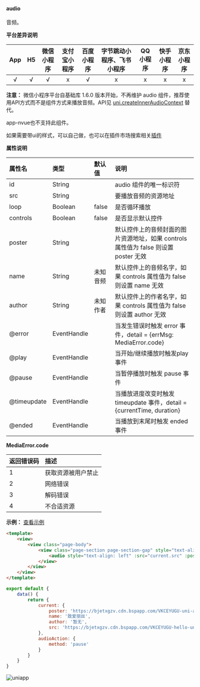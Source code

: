 #### audio
音频。

**平台差异说明**

|App|H5|微信小程序|支付宝小程序|百度小程序|字节跳动小程序、飞书小程序|QQ小程序|快手小程序|京东小程序|
|:-:|:-:|:-:|:-:|:-:|:-:|:-:|:-:|:-:|
|√|√|√|x|√|x|x|x|x|

**注意：** 微信小程序平台自基础库 1.6.0 版本开始，不再维护 audio 组件，推荐使用API方式而不是组件方式来播放音频。API见 [uni.createInnerAudioContext](/api/media/audio-context?id=createinneraudiocontext) 替代。

app-nvue也不支持此组件。

如果需要带ui的样式，可以自己做，也可以在插件市场搜索相关[插件](https://ext.dcloud.net.cn/search?q=audio)

**属性说明**

|属性名|类型|默认值|说明|
|:-|:-|:-|:-|
|id|String||audio 组件的唯一标识符|
|src|String||要播放音频的资源地址|
|loop|Boolean|false|是否循环播放|
|controls|Boolean|false|是否显示默认控件|
|poster|String||默认控件上的音频封面的图片资源地址，如果 controls 属性值为 false 则设置 poster 无效|
|name|String|未知音频|默认控件上的音频名字，如果 controls 属性值为 false 则设置 name 无效|
|author|String|未知作者|默认控件上的作者名字，如果 controls 属性值为 false 则设置 author 无效|
|@error|EventHandle||当发生错误时触发 error 事件，detail = {errMsg: MediaError.code}|
|@play|EventHandle||当开始/继续播放时触发play事件|
|@pause|EventHandle||当暂停播放时触发 pause 事件|
|@timeupdate|EventHandle||当播放进度改变时触发 timeupdate 事件，detail = {currentTime, duration}|
|@ended|EventHandle||当播放到末尾时触发 ended 事件|

**MediaError.code**

|返回错误码|描述|
|:-|:-|
|1|获取资源被用户禁止|
|2|网络错误|
|3|解码错误|
|4|不合适资源|

**示例：** [查看示例](https://hellouniapp.dcloud.net.cn/pages/component/audio/audio)
 
```html
<template>
	<view>
		<view class="page-body">
			<view class="page-section page-section-gap" style="text-align: center;">
				<audio style="text-align: left" :src="current.src" :poster="current.poster" :name="current.name" :author="current.author" :action="audioAction" controls></audio>
			</view>
		</view>
	</view>
</template>
```


```javascript
export default {
	data() {
		return {
			current: {
				poster: 'https://bjetxgzv.cdn.bspapp.com/VKCEYUGU-uni-app-doc/7fbf26a0-4f4a-11eb-b680-7980c8a877b8.png',
				name: '致爱丽丝',
				author: '暂无',
				src: 'https://bjetxgzv.cdn.bspapp.com/VKCEYUGU-hello-uniapp/2cc220e0-c27a-11ea-9dfb-6da8e309e0d8.mp3',
			},
			audioAction: {
				method: 'pause'
			}
		}
	}
}
```

![uniapp](https://bjetxgzv.cdn.bspapp.com/VKCEYUGU-uni-app-doc/abc3fd40-4f48-11eb-b680-7980c8a877b8.png)
